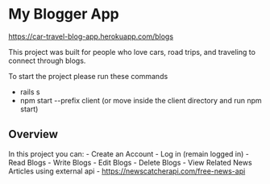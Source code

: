 # My Blogger App

https://car-travel-blog-app.herokuapp.com/blogs

This project was built for people who love cars, road trips, and traveling to connect through blogs. 

To start the project please run these commands

- rails s
- npm start --prefix client (or move inside the client directory and run npm start)

## Overview

In this project you can:
    - Create an Account
      - Log in (remain logged in)
    - Read Blogs
    - Write Blogs
    - Edit Blogs
    - Delete Blogs
    - View Related News Articles using external api
      - https://newscatcherapi.com/free-news-api

